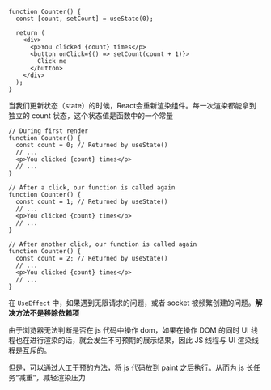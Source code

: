 ```react
function Counter() {
  const [count, setCount] = useState(0);

  return (
    <div>
      <p>You clicked {count} times</p>
      <button onClick={() => setCount(count + 1)}>
        Click me
      </button>
    </div>
  );
}
```

当我们更新状态（state）的时候，React会重新渲染组件。每一次渲染都能拿到独立的 count 状态，这个状态值是函数中的一个常量

```react
// During first render
function Counter() {
  const count = 0; // Returned by useState()
  // ...
  <p>You clicked {count} times</p>
  // ...
}

// After a click, our function is called again
function Counter() {
  const count = 1; // Returned by useState()
  // ...
  <p>You clicked {count} times</p>
  // ...
}

// After another click, our function is called again
function Counter() {
  const count = 2; // Returned by useState()
  // ...
  <p>You clicked {count} times</p>
  // ...
}
```



在 `UseEffect` 中，如果遇到无限请求的问题，或者 socket 被频繁创建的问题。**解决方法不是移除依赖项**



由于浏览器无法判断是否在 js 代码中操作 dom，如果在操作 DOM 的同时 UI 线程也在进行渲染的话，就会发生不可预期的展示结果，因此 JS 线程与 UI 渲染线程是互斥的。

但是，可以通过人工干预的方法，将 js 代码放到 paint 之后执行。从而为 js 长任务“减重”，减轻渲染压力

